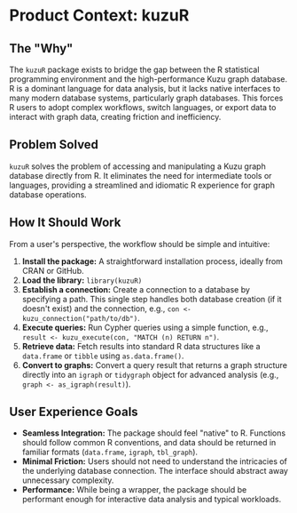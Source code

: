 # Product Context: kuzuR

## The "Why"

The `kuzuR` package exists to bridge the gap between the R statistical programming environment and the high-performance Kuzu graph database. R is a dominant language for data analysis, but it lacks native interfaces to many modern database systems, particularly graph databases. This forces R users to adopt complex workflows, switch languages, or export data to interact with graph data, creating friction and inefficiency.

## Problem Solved

`kuzuR` solves the problem of accessing and manipulating a Kuzu graph database directly from R. It eliminates the need for intermediate tools or languages, providing a streamlined and idiomatic R experience for graph database operations.

## How It Should Work

From a user's perspective, the workflow should be simple and intuitive:
1.  **Install the package:** A straightforward installation process, ideally from CRAN or GitHub.
2.  **Load the library:** `library(kuzuR)`
3.  **Establish a connection:** Create a connection to a database by specifying a path. This single step handles both database creation (if it doesn't exist) and the connection, e.g., `con <- kuzu_connection("path/to/db")`.
4.  **Execute queries:** Run Cypher queries using a simple function, e.g., `result <- kuzu_execute(con, "MATCH (n) RETURN n")`.
5.  **Retrieve data:** Fetch results into standard R data structures like a `data.frame` or `tibble` using `as.data.frame()`.
6.  **Convert to graphs:** Convert a query result that returns a graph structure directly into an `igraph` or `tidygraph` object for advanced analysis (e.g., `graph <- as_igraph(result)`).

## User Experience Goals

-   **Seamless Integration:** The package should feel "native" to R. Functions should follow common R conventions, and data should be returned in familiar formats (`data.frame`, `igraph`, `tbl_graph`).
-   **Minimal Friction:** Users should not need to understand the intricacies of the underlying database connection. The interface should abstract away unnecessary complexity.
-   **Performance:** While being a wrapper, the package should be performant enough for interactive data analysis and typical workloads.
